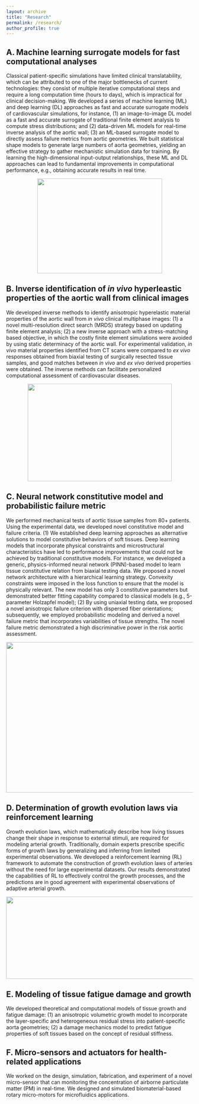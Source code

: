 ```yaml
---
layout: archive
title: "Research"
permalink: /research/
author_profile: true
---
```


A. Machine learning surrogate models for fast computational analyses
------
Classical patient-specific simulations have limited clinical translatability, which can be attributed to one of the major bottlenecks of current technologies: they consist of multiple iterative computational steps and require a long computation time (hours to days), which is impractical for clinical decision-making. We developed a series of machine learning (ML) and deep learning (DL) approaches as fast and accurate surrogate models of cardiovascular simulations, for instance, (1) an image-to-image DL model as a fast and accurate surrogate of traditional finite element analysis to compute stress distributions; and (2) data-driven ML models for real-time inverse analysis of the aortic wall; (3) an ML-based surrogate model to directly assess failure metrics from aortic geometries. We built statistical shape models to generate large numbers of aorta geometries, yielding an effective strategy to gather mechanistic simulation data for training. By learning the high-dimensional input-output relationships, these ML and DL approaches can lead to fundamental improvements in computational performance, e.g., obtaining accurate results in real time.

<p align="center">
<img src="https://minliangliu.github.io//images/MLModel.png" width="337" height="256" />
</p>


B. Inverse identification of *in vivo* hyperleastic properties of the aortic wall from clinical images
------
We developed inverse methods to identify anisotropic hyperelastic material properties of the aortic wall from *in vivo* clinical multiphase images: (1) a novel multi-resolution direct search (MRDS) strategy based on updating finite element analysis; (2) a new inverse approach with a stress-matching based objective, in which the costly finite element simulations were avoided by using static determinacy of the aortic wall. For experimental validation, *in vivo* material properties identified from CT scans were compared to *ex vivo* responses obtained from biaxial testing of surgically resected tissue samples, and good matches between *in vivo* and *ex vivo* derived properties were obtained. The inverse methods can facilitate personalized computational assessment of cardiovascular diseases.

<p align="center">
<img src="https://minliangliu.github.io//images/InverseMethod.png" width="389" height="263" />
</p>


C. Neural network constitutive model and probabilistic failure metric
------
We performed mechanical tests of aortic tissue samples from 80+ patients. Using the experimental data, we developed novel constitutive model and failure criteria. (1) We established deep learning approaches as alternative solutions to model constitutive behaviors of soft tissues. Deep learning models that incorporate physical constraints and microstructural characteristics have led to performance improvements that could not be achieved by traditional constitutive models. For instance, we developed a generic, physics-informed neural network (PINN)-based model to learn tissue constitutive relation from biaxial testing data. We proposed a novel network architecture with a hierarchical learning strategy. Convexity constraints were imposed in the loss function to ensure that the model is physically relevant. The new model has only 3 constitutive parameters but demonstrated better fitting capability compared to classical models (e.g., 5-parameter Holzapfel model); (2) By using uniaxial testing data, we proposed a novel anisotropic failure criterion with dispersed fiber orientations; subsequently, we employed probabilistic modeling and derived a novel failure metric that incorporates variabilities of tissue strengths. The novel failure metric demonstrated a high discriminative power in the risk aortic assessment. 

<p align="center">
<img src="https://minliangliu.github.io//images/Constitutive.png" width="1284" height="406" />
</p>

D. Determination of growth evolution laws via reinforcement learning 
------
Growth evolution laws, which mathematically describe how living tissues change their shape in response to external stimuli, are required for modeling arterial growth. Traditionally, domain experts prescribe specific forms of growth laws by generalizing and inferring from limited experimental observations. We developed a reinforcement learning (RL) framework to automate the construction of growth evolution laws of arteries without the need for large experimental datasets. Our results demonstrated the capabilities of RL to effectively control the growth processes, and the predictions are in good agreement with experimental observations of adaptive arterial growth.

<p align="center">
<img src="https://minliangliu.github.io//images/Reinforcement.png" width="1336" height="222" />
</p>

E. Modeling of tissue fatigue damage and growth
------

We developed theoretical and computational models of tissue growth and fatigue damage: (1) an anisotropic volumetric growth model to incorporate the layer-specific and heterogeneous residual stress into patient-specific aorta geometries; (2) a damage mechanics model to predict fatigue properties of soft tissues based on the concept of residual stiffness.

F. Micro-sensors and actuators for health-related applications
------

We worked on the design, simulation, fabrication, and experiment of a novel micro-sensor that can monitoring the concentration of airborne particulate matter (PM) in real-time. We designed and simulated biomaterial-based rotary micro-motors for microfluidics applications.
